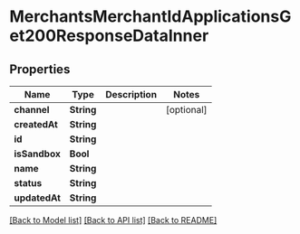 # MerchantsMerchantIdApplicationsGet200ResponseDataInner

## Properties
Name | Type | Description | Notes
------------ | ------------- | ------------- | -------------
**channel** | **String** |  | [optional] 
**createdAt** | **String** |  | 
**id** | **String** |  | 
**isSandbox** | **Bool** |  | 
**name** | **String** |  | 
**status** | **String** |  | 
**updatedAt** | **String** |  | 

[[Back to Model list]](../README.md#documentation-for-models) [[Back to API list]](../README.md#documentation-for-api-endpoints) [[Back to README]](../README.md)


